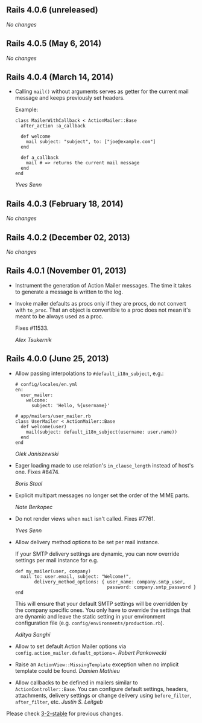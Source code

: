 ## Rails 4.0.6 (unreleased) ##

*No changes*


## Rails 4.0.5 (May 6, 2014) ##

*No changes*


## Rails 4.0.4 (March 14, 2014) ##

*   Calling `mail()` without arguments serves as getter for the current mail
    message and keeps previously set headers.

    Example:

        class MailerWithCallback < ActionMailer::Base
          after_action :a_callback

          def welcome
            mail subject: "subject", to: ["joe@example.com"]
          end

          def a_callback
            mail # => returns the current mail message
          end
        end

    *Yves Senn*


## Rails 4.0.3 (February 18, 2014) ##

*No changes*


## Rails 4.0.2 (December 02, 2013) ##

*No changes*


## Rails 4.0.1 (November 01, 2013) ##

*   Instrument the generation of Action Mailer messages. The time it takes to
    generate a message is written to the log.

*   Invoke mailer defaults as procs only if they are procs, do not convert
    with `to_proc`. That an object is convertible to a proc does not mean it's
    meant to be always used as a proc.

    Fixes #11533.

    *Alex Tsukernik*


## Rails 4.0.0 (June 25, 2013) ##

*   Allow passing interpolations to `#default_i18n_subject`, e.g.:

        # config/locales/en.yml
        en:
          user_mailer:
            welcome:
              subject: 'Hello, %{username}'

        # app/mailers/user_mailer.rb
        class UserMailer < ActionMailer::Base
          def welcome(user)
            mail(subject: default_i18n_subject(username: user.name))
          end
        end

    *Olek Janiszewski*

*   Eager loading made to use relation's `in_clause_length` instead of host's one.
    Fixes #8474.

    *Boris Staal*

*   Explicit multipart messages no longer set the order of the MIME parts.

    *Nate Berkopec*

*   Do not render views when `mail` isn't called. Fixes #7761.

    *Yves Senn*

*   Allow delivery method options to be set per mail instance.

    If your SMTP delivery settings are dynamic, you can now override settings
    per mail instance for e.g.

        def my_mailer(user, company)
          mail to: user.email, subject: "Welcome!",
               delivery_method_options: { user_name: company.smtp_user,
                                          password: company.smtp_password }
        end

    This will ensure that your default SMTP settings will be overridden
    by the company specific ones. You only have to override the settings
    that are dynamic and leave the static setting in your environment
    configuration file (e.g. `config/environments/production.rb`).

    *Aditya Sanghi*

*   Allow to set default Action Mailer options via `config.action_mailer.default_options=`. *Robert Pankowecki*

*   Raise an `ActionView::MissingTemplate` exception when no implicit template could be found. *Damien Mathieu*

*   Allow callbacks to be defined in mailers similar to `ActionController::Base`. You can configure default
    settings, headers, attachments, delivery settings or change delivery using
    `before_filter`, `after_filter`, etc. *Justin S. Leitgeb*

Please check [3-2-stable](https://github.com/rails/rails/blob/3-2-stable/actionmailer/CHANGELOG.md) for previous changes.
